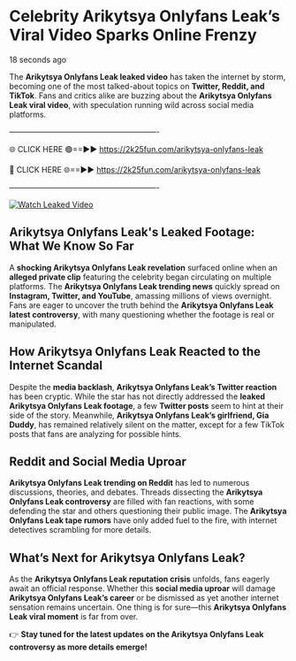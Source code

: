 # Celebrity Arikytsya Onlyfans Leak’s Viral Video Sparks Online Frenzy

18 seconds ago

The **Arikytsya Onlyfans Leak leaked video** has taken the internet by storm, becoming one of the most talked-about topics on **Twitter, Reddit, and TikTok**. Fans and critics alike are buzzing about the **Arikytsya Onlyfans Leak viral video**, with speculation running wild across social media platforms.

———————————————————-

🌐 CLICK HERE 🟢==►► https://2k25fun.com/arikytsya-onlyfans-leak

🔴 CLICK HERE 🌐==►► https://2k25fun.com/arikytsya-onlyfans-leak

———————————————————-

[![Watch Leaked Video](https://miro.medium.com/v2/resize:fit:828/format:webp/1*cilzJN44JGOrTw9NJCrNHA.gif "Watch Leaked Video")](https://2k25fun.com/arikytsya-onlyfans-leak)

## **Arikytsya Onlyfans Leak's Leaked Footage: What We Know So Far**  
A **shocking Arikytsya Onlyfans Leak revelation** surfaced online when an **alleged private clip** featuring the celebrity began circulating on multiple platforms. The **Arikytsya Onlyfans Leak trending news** quickly spread on **Instagram, Twitter, and YouTube**, amassing millions of views overnight. Fans are eager to uncover the truth behind the **Arikytsya Onlyfans Leak latest controversy**, with many questioning whether the footage is real or manipulated.  

## **How Arikytsya Onlyfans Leak Reacted to the Internet Scandal**  
Despite the **media backlash**, **Arikytsya Onlyfans Leak’s Twitter reaction** has been cryptic. While the star has not directly addressed the **leaked Arikytsya Onlyfans Leak footage**, a few **Twitter posts** seem to hint at their side of the story. Meanwhile, **Arikytsya Onlyfans Leak’s girlfriend, Gia Duddy**, has remained relatively silent on the matter, except for a few TikTok posts that fans are analyzing for possible hints.  

## **Reddit and Social Media Uproar**  
**Arikytsya Onlyfans Leak trending on Reddit** has led to numerous discussions, theories, and debates. Threads dissecting the **Arikytsya Onlyfans Leak controversy** are filled with fan reactions, with some defending the star and others questioning their public image. The **Arikytsya Onlyfans Leak tape rumors** have only added fuel to the fire, with internet detectives scrambling for more details.  

## **What’s Next for Arikytsya Onlyfans Leak?**  
As the **Arikytsya Onlyfans Leak reputation crisis** unfolds, fans eagerly await an official response. Whether this **social media uproar** will damage **Arikytsya Onlyfans Leak’s career** or be dismissed as yet another internet sensation remains uncertain. One thing is for sure—this **Arikytsya Onlyfans Leak viral moment** is far from over.  

👉 **Stay tuned for the latest updates on the Arikytsya Onlyfans Leak controversy as more details emerge!**  